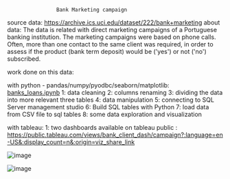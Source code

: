                     Bank Marketing campaign 

 source data: https://archive.ics.uci.edu/dataset/222/bank+marketing
 about data: The data is related with direct marketing campaigns of a Portuguese banking institution. The marketing campaigns were based on phone calls.
 Often, more than one contact to the same client was required, in order to assess if the product (bank term deposit) would be ('yes') or not ('no') subscribed. 

 work done on this data:
 
 with python - pandas/numpy/pyodbc/seaborn/matplotlib: [banks_loans.ipynb](https://github.com/mohamed32145/client-bank-data-analysis-/blob/main/banks_loans.ipynb)
 1:  data cleaning
 2: columns renaming 
 3: dividing the data into more relevant three tables
 4: data manipulation 
 5: connecting to SQL Server management studio
 6: Build SQL tables with Python
 7: load data from CSV file to sql tables 
 8: some data exploration and visualization  

 with tableau:
 1: two dashboards available on tableau public : https://public.tableau.com/views/bank_client_dash/campaign?:language=en-US&:display_count=n&:origin=viz_share_link



  ![image](https://github.com/mohamed32145/client-bank-data-analysis-/assets/29711430/e44c8d56-2232-4531-815f-e457c3757af4)

  ![image](https://github.com/mohamed32145/client-bank-data-analysis-/assets/29711430/35623161-277f-4452-a5e6-8c4055fb76e8)


  



 
